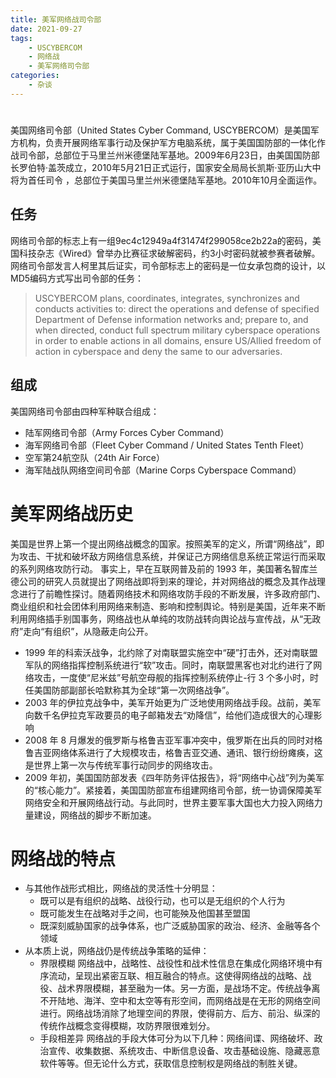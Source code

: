 ```yaml
---
title: 美军网络战司令部
date: 2021-09-27
tags: 
    - USCYBERCOM 
    - 网络战 
    - 美军网络司令部
categories: 
    - 杂谈
---
```

# #

美国网络司令部（United States Cyber Command, USCYBERCOM）是美国军方机构，负责开展网络军事行动及保护军方电脑系统，属于美国国防部的一体化作战司令部，总部位于马里兰州米德堡陆军基地。2009年6月23日，由美国国防部长罗伯特·盖茨成立，2010年5月21日正式运行，国家安全局局长凯斯·亚历山大中将为首任司令 ，总部位于美国马里兰州米德堡陆军基地。2010年10月全面运作。

## 任务

网络司令部的标志上有一组9ec4c12949a4f31474f299058ce2b22a的密码，美国科技杂志《Wired》曾举办比赛征求破解密码，约3小时密码就被参赛者破解。网络司令部发言人柯里其后证实，司令部标志上的密码是一位女承包商的设计，以MD5编码方式写出司令部的任务：

> USCYBERCOM plans, coordinates, integrates, synchronizes and conducts activities to: direct the operations and defense of specified Department of Defense information networks and; prepare to, and when directed, conduct full spectrum military cyberspace operations in order to enable actions in all domains, ensure US/Allied freedom of action in cyberspace and deny the same to our adversaries.

## 组成

美国网络司令部由四种军种联合组成：

-   陆军网络司令部（Army Forces Cyber Command）
-   海军网络司令部（Fleet Cyber Command / United States Tenth Fleet）
-   空军第24航空队（24th Air Force）
-   海军陆战队网络空间司令部（Marine Corps Cyberspace Command）

# 美军网络战历史

美国是世界上第一个提出网络战概念的国家。按照美军的定义，所谓“网络战”，即为攻击、干扰和破坏敌方网络信息系统，并保证己方网络信息系统正常运行而采取的系列网络攻防行动。 事实上，早在互联网普及前的 1993 年，美国著名智库兰德公司的研究人员就提出了网络战即将到来的理论，并对网络战的概念及其作战理念进行了前瞻性探讨。随着网络技术和网络攻防手段的不断发展，许多政府部门、商业组织和社会团体利用网络来制造、影响和控制舆论。特别是美国，近年来不断利用网络插手别国事务，网络战也从单纯的攻防战转向舆论战与宣传战，从“无政府”走向“有组织”，从隐蔽走向公开。

-   1999 年的科索沃战争，北约除了对南联盟实施空中“硬”打击外，还对南联盟军队的网络指挥控制系统进行“软”攻击。同时，南联盟黑客也对北约进行了网络攻击，一度使“尼米兹”号航空母舰的指挥控制系统停止-行 3 个多小时，时任美国防部副部长哈默称其为全球“第一次网络战争”。
-   2003 年的伊拉克战争中，美军开始更为广泛地使用网络战手段。战前，美军向数千名伊拉克军政要员的电子邮箱发去“劝降信”，给他们造成很大的心理影响
-   2008 年 8 月爆发的俄罗斯与格鲁吉亚军事冲突中，俄罗斯在出兵的同时对格鲁吉亚网络体系进行了大规模攻击，格鲁吉亚交通、通讯、银行纷纷瘫痪，这是世界上第一次与传统军事行动同步的网络攻击。
-   2009 年初，美国国防部发表《四年防务评估报告》，将“网络中心战”列为美军的“核心能力”。紧接着，美国国防部宣布组建网络司令部，统一协调保障美军网络安全和开展网络战行动。与此同时，世界主要军事大国也大力投入网络力量建设，网络战的脚步不断加速。

# 网络战的特点

-   与其他作战形式相比，网络战的灵活性十分明显：
    -   既可以是有组织的战略、战役行动，也可以是无组织的个人行为
    -   既可能发生在战略对手之间，也可能殃及他国甚至盟国
    -   既深刻威胁国家的战争体系，也广泛威胁国家的政治、经济、金融等各个领域
-   从本质上说，网络战仍是传统战争策略的延伸：
    -   界限模糊 网络战中，战略性、战役性和战术性信息在集成化网络环境中有序流动，呈现出紧密互联、相互融合的特点。这使得网络战的战略、战役、战术界限模糊，甚至融为一体。另一方面，是战场不定。传统战争离不开陆地、海洋、空中和太空等有形空间，而网络战是在无形的网络空间进行。网络战场消除了地理空间的界限，使得前方、后方、前沿、纵深的传统作战概念变得模糊，攻防界限很难划分。
    -   手段相差异 网络战的手段大体可分为以下几种：网络间谍、网络破坏、政治宣传、收集数据、系统攻击、中断信息设备、攻击基础设施、隐藏恶意软件等等。但无论什么方式，获取信息控制权是网络战的制胜关键。